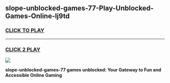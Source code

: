 
## slope-unblocked-games-77-Play-Unblocked-Games-Online-lj9td
<h3>
<a href="https://premium76.site?title=slope-unblocked-games-77&ref=25A">CLICK TO PLAY</a></h3>
<hr>

<h3>
<a href="https://premium76.site?title=slope-unblocked-games-77&ref=25A">CLICK 2 PLAY</a>
  
</h3>

<a href="https://premium76.site?title=slope-unblocked-games-77&ref=25A"><img src="https://clearcache.store/games.png"></a>


**slope-unblocked-games-77 games unblocked: Your Gateway to Fun and Accessible Online Gaming**
